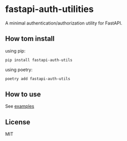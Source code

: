 # fastapi-auth-utilities
A minimal authentication/authorization utility for FastAPI.

## How tom install
using pip:
```bash
pip install fastapi-auth-utils
```

using poetry:
```bash
poetry add fastapi-auth-utils
```

## How to use
See [examples](https://github.com/alirezaja1384/fastapi-auth-utils/tree/main/examples)

## License
MIT
